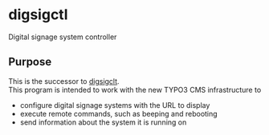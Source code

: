 # digsigctl
Digital signage system controller

## Purpose
This is the successor to [digsigclt](https://github.com/homeinfogmbh/digsigclt).  
This program is intended to work with the new TYPO3 CMS infrastructure to
* configure digital signage systems with the URL to display
* execute remote commands, such as beeping and rebooting
* send information about the system it is running on
